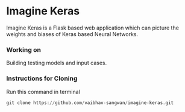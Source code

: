 # Imagine Keras
Imagine Keras is a Flask based web application which can picture the weights and biases of Keras based Neural Networks.
<br />
### Working on
Building testing models and input cases.
<br />
### Instructions for Cloning
Run this command in terminal
```python
git clone https://github.com/vaibhav-sangwan/imagine-keras.git
```